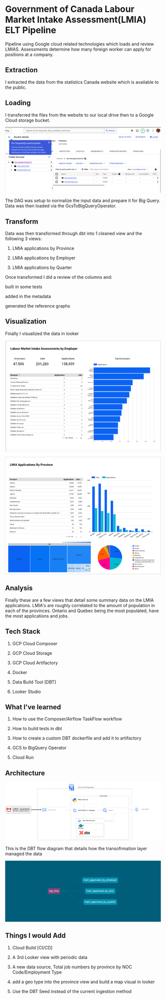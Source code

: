 # Government of Canada Labour Market Intake Assessment(LMIA) ELT Pipeline

Pipeline using Google cloud related technologies which loads and review LMIAS. Assessments determine how many foreign worker can apply for positions at a company.

## Extraction

I extracted the data from the statistics Canada website which is available to the public.

## Loading

I transferred the files from the website to our local drive then to a  Google Cloud storage bucket. 

![image](ref/storage.png)

The DAG was setup to normalize the input data and prepare it for Big Query. Data was then loaded via the GcsToBigQueryOperator.

## Transform

Data was then transformed through dbt into 1 cleaned view and the following 3 views:

1. LMIA applications by Province

2. LMIA applications by Employer

3. LMIA applications by Quarter

Once transformed  I did a review of the columns and:

built in some tests

 added in the metadata

generated the reference graphs

## Visualization

Finally I visualized the data in looker

![image](ref/look1.png)

![image](ref/look2.png)

## Analysis
Finally these are a few views that detail some summary data on the LMIA applications. LMIA's are roughly correlated to the amount of population in each of the provinces. Ontario and Quebec being the most populated, have the most applications and jobs.

## Tech Stack

1. GCP Cloud Composer

2. GCP Cloud Storage

3. GCP Cloud Artifactory

4. Docker

5. Data Build Tool [DBT]

6. Looker Studio

## What I've learned

1. How to use the Composer/Airflow TaskFlow workflow

2. How to build tests in dbt

3. How to create a custom DBT dockerfile and add it to artifactory

4. GCS to BigQuery Operator

5. Cloud Run

## Architecture

![image](ref/lmia_summary.png)

This is the DBT flow diagram that details how the transofrmation layer managed the data

![image](ref/dbt-dag.png)

## Things I would Add

1. Cloud Build [CI/CD]

2. A 3rd Looker view with periodic data

3. A new data source, Total job numbers by province by NOC Code/Employment Type

4. add a geo type into the province view and build a map visual in looker

5. Use the DBT Seed instead of the current ingestion method